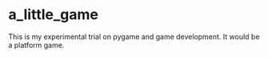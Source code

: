 # a_little_game
This is my experimental trial on pygame and game development. It would be a platform game.
